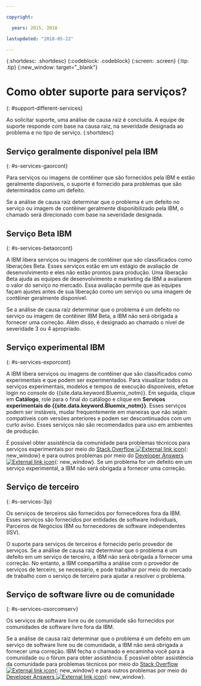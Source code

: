 ```yaml
---

copyright:

  years: 2015, 2018

lastupdated: "2018-05-22"

---
```


{:shortdesc: .shortdesc}
{:codeblock: .codeblock}
{:screen: .screen}
{:tip: .tip}
{:new_window: target="_blank"}


# Como obter suporte para serviços?
{: #support-different-services}

Ao solicitar suporte, uma análise de causa raiz é concluída. A equipe de suporte responde com base na causa raiz, na severidade designada ao problema e no tipo de serviço.
{:shortdesc}

## Serviço geralmente disponível pela IBM
{: #s-services-gaorcont}

Para serviços ou imagens de contêiner que são fornecidos pela IBM e estão geralmente disponíveis, o suporte é fornecido para problemas que são determinados como um defeito.

Se a análise de causa raiz determinar que o problema é um defeito no serviço ou imagem de contêiner geralmente disponibilizado pela IBM, o chamado será direcionado com base na severidade designada.

## Serviço Beta IBM
{: #s-services-betaorcont}

A IBM libera serviços ou imagens de contêiner que são classificados como liberações Beta. Esses serviços estão em um estágio de avaliação de desenvolvimento e eles não estão prontos para produção. Uma liberação Beta ajuda as equipes de desenvolvimento e marketing da IBM a avaliarem o valor do serviço no mercado. Essa avaliação permite que as equipes façam ajustes antes de sua liberação como um serviço ou uma imagem de contêiner geralmente disponível.

Se a análise de causa raiz determinar que o problema é um defeito no serviço ou imagem de contêiner IBM Beta, a IBM não será obrigada a fornecer uma correção. Além disso, é designado ao chamado o nível de severidade 3 ou 4 apropriado.

## Serviço experimental IBM
{: #s-services-exporcont}

A IBM libera serviços ou imagens de contêiner que são classificados como experimentais e que podem ser experimentados. Para visualizar todos os serviços experimentais, modelos e tempos de execução disponíveis, efetue login no console do {{site.data.keyword.Bluemix_notm}}.  Em seguida, clique em **Catálogo**, role para o final do catálogo e clique em **Serviços experimentais do {{site.data.keyword.Bluemix_notm}}**. Esses serviços podem ser instáveis, mudar frequentemente em maneiras que não sejam compatíveis com versões anteriores e podem ser descontinuados com um curto aviso. Esses serviços não são recomendados para uso em ambientes de produção.

É possível obter assistência da comunidade para problemas técnicos para serviços experimentais por meio do [Stack Overflow ![External link icon](../icons/launch-glyph.svg "External link icon")](http://stackoverflow.com/questions/tagged/ibm-bluemix){: new_window} e para outros problemas por meio do [Developer Answers ![External link icon](../icons/launch-glyph.svg "External link icon")](https://developer.ibm.com/answers/topics/ibm-cloud/){: new_window}. Se um problema for um defeito em um serviço experimental, a IBM não será obrigada a fornecer uma correção.

## Serviço de terceiro
{: #s-services-3p}

Os serviços de terceiros são fornecidos por fornecedores fora da IBM. Esses serviços são fornecidos por entidades de software individuais, Parceiros de Negócios IBM ou fornecedores de software independentes (ISV).

O suporte para serviços de terceiros é fornecido perlo provedor de serviços. Se a análise de causa raiz determinar que o problema é um defeito em um serviço de terceiro, a IBM não será obrigada a fornecer uma correção. No entanto, a IBM compartilha a análise com o provedor de serviços de terceiro, se necessário, e pode trabalhar por meio do mercado de trabalho com o serviço de terceiro para ajudar a resolver o problema.

## Serviço de software livre ou de comunidade
{: #s-services-osorcomserv}

Os serviços de software livre ou de comunidade são fornecidos por comunidades de software livre fora da IBM.

Se a análise de causa raiz determinar que o problema é um defeito em um serviço de software livre ou de comunidade, a IBM não será obrigada a fornecer uma correção. IBM fecha o chamado e encaminha você para a comunidade ou o fórum para obter assistência. É possível obter assistência da comunidade para problemas técnicos por meio do [Stack Overflow ![External link icon](../icons/launch-glyph.svg "External link icon")](http://stackoverflow.com/questions/tagged/ibm-bluemix){: new_window} e para outros problemas por meio do [Developer Answers ![External link icon](../icons/launch-glyph.svg "External link icon")](https://developer.ibm.com/answers/topics/ibm-cloud/){: new_window}.
